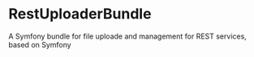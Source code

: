 # RestUploaderBundle
A Symfony bundle for file uploade and management for REST services, based on Symfony
